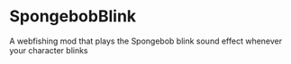 # SpongebobBlink
A webfishing mod that plays the Spongebob blink sound effect whenever your character blinks
